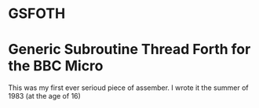 # GSFOTH
Generic Subroutine Thread Forth for the BBC Micro
=================================================

This was my first ever serioud piece of assember. I wrote it the summer of 1983 (at the age of 16)


